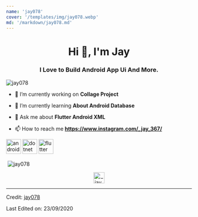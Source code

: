 ```yaml
---
name: 'jay078'
cover: '/templates/img/jay078.webp'
md: '/markdown/jay078.md'
---
```



<h1 align="center">Hi 👋, I'm Jay</h1>
<h3 align="center">I Love to Build Android App Ui And More.</h3>

<p align="left"> <img src="https://komarev.com/ghpvc/?username=jay078" alt="jay078" /> </p>

- 🔭 I’m currently working on **Collage Project**

- 🌱 I’m currently learning **About Android Database**

- 💬 Ask me about **Flutter Android XML**

- 📫 How to reach me **https://www.instagram.com/_jay_367/**

<p align="left"><img src="https://devicons.github.io/devicon/devicon.git/icons/android/android-original-wordmark.svg" alt="android" width="40" height="40"/> <img src="https://devicons.github.io/devicon/devicon.git/icons/dot-net/dot-net-original-wordmark.svg" alt="dotnet" width="40" height="40"/> <img src="https://www.vectorlogo.zone/logos/flutterio/flutterio-icon.svg" alt="flutter" width="40" height="40"/></p>


<p>&nbsp;<img align="center" src="https://github-readme-stats.vercel.app/api?username=jay078&show_icons=true" alt="jay078" /></p>

<p align="center">
<a href="https://instagram.com/_jay_367" target="blank"><img align="center" src="https://cdn.jsdelivr.net/npm/simple-icons@3.0.1/icons/instagram.svg" alt="_jay_367" height="30" width="30" /></a>
</p>

----
Credit: [jay078](https://github.com/jay078)

Last Edited on: 23/09/2020